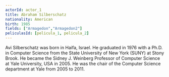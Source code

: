 ```yaml
---
actorId: actor_1
title: Abraham Silberschatz
nationality: American
birth: 1985
fields: ["Armagedon","Armagedon2"]
peliculasId: [pelicula_1, pelicula_2]
---
```


Avi Silberschatz was born in Haifa, Israel. He graduated in 1976 with
a Ph.D. in Computer Science from the State University of New York 
(SUNY) at Stony Brook. He became the Sidney J. Weinberg Professor of
Computer Science at Yale University, USA in 2005. He was the chair 
of the Computer Science department at Yale from 2005 to 2011.